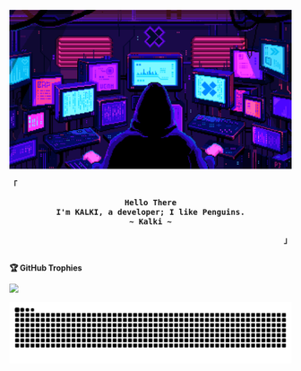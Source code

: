 <p align="center">
<img src="./assets/wallpaper.gif" alt="Terminal Banner" />
</p>


<p align="left"><strong><samp>「</samp></strong></p>
  <p align="center">
    <samp>
      <b>
        Hello There
      <br>
        I'm KALKI, a developer; I like Penguins.
      </b>
      <br>
      <b>
         ~  Kalki  ~
      </b>    </samp>
  </p>
<p align="right"><strong><samp>」</samp></strong></p>
<br>
<strong align="center">
   🏆 GitHub Trophies
</strong>

![](https://github-profile-trophy.vercel.app/?username=VINODvoid&theme=onedark&no-frame=false&no-bg=true&margin-w=4)  
<!-- contribution snake -->
<p align="center">
  <img src="https://raw.githubusercontent.com/VINODvoid/VINODvoid/output/snake.svg" alt="Snake animation" />
</p>
